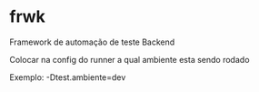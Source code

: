 # frwk

Framework de automação de teste Backend

Colocar na config do runner a qual ambiente esta sendo rodado

Exemplo:
-Dtest.ambiente=dev